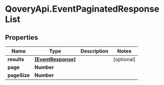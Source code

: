 # QoveryApi.EventPaginatedResponseList

## Properties

Name | Type | Description | Notes
------------ | ------------- | ------------- | -------------
**results** | [**[EventResponse]**](EventResponse.md) |  | [optional] 
**page** | **Number** |  | 
**pageSize** | **Number** |  | 


